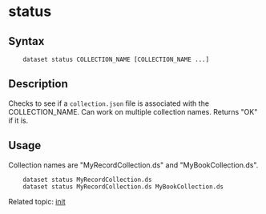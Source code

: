 status
======

Syntax
------

```shell
    dataset status COLLECTION_NAME [COLLECTION_NAME ...]
```

Description
-----------

Checks to see if a `collection.json` file is associated with 
the COLLECTION_NAME. Can work on multiple collection names. 
Returns "OK" if it is.

Usage
-----

Collection names are "MyRecordCollection.ds" and "MyBookCollection.ds".

```shell
    dataset status MyRecordCollection.ds
    dataset status MyRecordCollection.ds MyBookCollection.ds
```

Related topic: [init](init.html)

